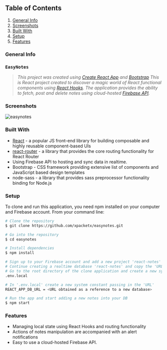 ## Table of Contents
1. [General Info](#general-info)
2. [Screenshots](#screenshots)
3. [Built With](#built-with)
4. [Setup](#setup)
5. [Features](#features)

### General Info
### `EasyNotes`
> *This project was created using [Create React App](https://github.com/facebook/create-react-app) and [Bootstrap](https://getbootstrap.com/)
> This is React project created to discover a magic world of React functional components using [React Hooks](https://reactjs.org/docs/hooks-intro.html).
The application provides the ability to fetch, post and delete notes using cloud-hosted [Firebase API](https://firebase.google.com/).*

### Screenshots
![easynotes](https://user-images.githubusercontent.com/44978672/109604690-0d0a4180-7b78-11eb-98e7-dd79a791fcdf.jpg)

### Built With
* [React](https://reactjs.org/docs/getting-started.html) - a popular JS front-end library for building composable and highly reusable component-based UIs 
* [react-router](https://www.digitalocean.com/community/tutorials/how-to-handle-routing-in-react-apps-with-react-router) - a library that provides the core routing functionality for React Router
* Using Firebase API to hosting and sync data in realtime.
* Bootstrap - CSS framework providing extensive list of components and JavaScript based design templates
* node-sass - a library that provides sass preprocessor functionality binding for Node.js

### Setup
To clone and run this application, you need npm installed on your computer and Firebase account. From your command line:
````sh
# Clone the repository
$ git clone https://github.com/xpacketx/easynotes.git

# Go into the repository
$ cd easynotes

# Install dependencies
$ npm install

# Sign up to your Firebase account and add a new project 'react-notes'
# Continue creating a realtime database 'react-notes' and copy the 'URL' given as a reference to this database
# Go to the root directory of the clone application and create a new system file 
.env.local

# In '.env.local' create a new system constant passing in the 'URL' 
REACT_APP_DB_URL = <URL obtained as a reference to a new database>

# Run the app and start adding a new notes into your DB
$ npm start  
````

### Features
* Managing local state using React Hooks and routing functionality 
* Actions of notes manipulation are accompanied with an alert notifications
* Easy to use a cloud-hosted Firebase API.
